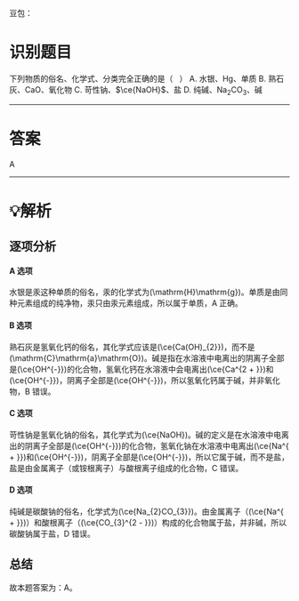 豆包：


# 识别题目
下列物质的俗名、化学式、分类完全正确的是（   ） 
A. 水银、$\mathrm{H}\mathrm{g}$、单质 
B. 熟石灰、$\mathrm{C}\mathrm{a}\mathrm{O}$、氧化物 
C. 苛性钠、$\ce{NaOH}$、盐 
D. 纯碱、$\mathrm{N}{\mathrm{a}}_{\mathrm{2}}\mathrm{C}{\mathrm{O}}_{\mathrm{3}}$、碱

***
# 答案
A

***
# 💡解析
## 逐项分析
#### A 选项
水银是汞这种单质的俗名，汞的化学式为\(\mathrm{H}\mathrm{g}\)。单质是由同种元素组成的纯净物，汞只由汞元素组成，所以属于单质，A 正确。
#### B 选项
熟石灰是氢氧化钙的俗名，其化学式应该是\(\ce{Ca(OH)_{2}}\)，而不是\(\mathrm{C}\mathrm{a}\mathrm{O}\)。碱是指在水溶液中电离出的阴离子全部是\(\ce{OH^{-}}\)的化合物，氢氧化钙在水溶液中会电离出\(\ce{Ca^{2 + }}\)和\(\ce{OH^{-}}\)，阴离子全部是\(\ce{OH^{-}}\)，所以氢氧化钙属于碱，并非氧化物，B 错误。
#### C 选项
苛性钠是氢氧化钠的俗名，其化学式为\(\ce{NaOH}\)。碱的定义是在水溶液中电离出的阴离子全部是\(\ce{OH^{-}}\)的化合物，氢氧化钠在水溶液中电离出\(\ce{Na^{ + }}\)和\(\ce{OH^{-}}\)，阴离子全部是\(\ce{OH^{-}}\)，所以它属于碱，而不是盐，盐是由金属离子（或铵根离子）与酸根离子组成的化合物，C 错误。
#### D 选项
纯碱是碳酸钠的俗名，化学式为\(\ce{Na_{2}CO_{3}}\)。由金属离子（\(\ce{Na^{ + }}\)）和酸根离子（\(\ce{CO_{3}^{2 - }}\)）构成的化合物属于盐，并非碱，所以碳酸钠属于盐，D 错误。
## 总结
故本题答案为：A。
